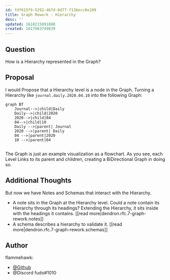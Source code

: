 ```yaml
---
id: fdf615f9-5292-467d-8d77-f136ecc8e109
title: Graph Rework - Hierarchy
desc: ''
updated: 1618215091880
created: 1617983749839
---
```

## Question

How is a Hierarchy represented in the Graph?

## Proposal

I would Propose that a Hierarchy level is a node in the Graph.
Turning a Hierarchy like `journal.daily.2020.04.10` into the following Graph:

```mermaid
graph BT
    Journal-->|child|Daily
    Daily-->|child|2020
    2020-->|child|04
    04-->|child|10
    Daily -->|parent| Journal
    2020 -->|parent| Daily
    04 -->|parent|2020
    10 -->|parent|04
    
```

The Graph is just an example visualization as a flowchart. As you see, each Level Links to its parent and children, creating a BiDirectional Graph in doing so.

## Additional Thoughts

But now we have Notes and Schemas that interact with the Hierarchy.

- A note sits in the Graph at the Hierarchy level.
  Could a note contain its Hierarchy through its headings?
  Extending the Hierarchy, it sits inside with the headings it contains.
  [[read more|dendron.rfc.7-graph-rework.notes]]
- A schema describes a hierarchy to validate it.
  [[read more|dendron.rfc.7-graph-rework.schemas]]

## Author

flammehawk:

- [@Github](https://github.com/flammehawk)
- @Discord fudo#1010